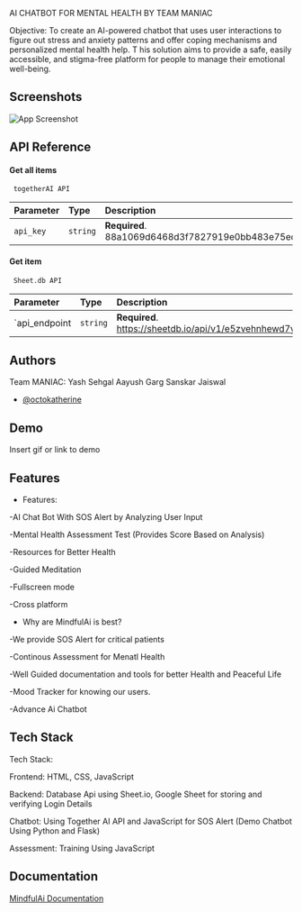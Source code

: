 
AI CHATBOT FOR MENTAL HEALTH BY TEAM MANIAC

Objective:
To create an AI-powered chatbot that uses user
interactions to figure out stress and anxiety patterns
and offer coping mechanisms and personalized mental
health help. T his solution aims to provide a safe, easily
accessible, and stigma-free platform for people to
manage their emotional well-being.







## Screenshots

<!-- OUR CHATBOT : HEAVEN -->
![App Screenshot](https://via.placeholder.com/468x300?text=App+Screenshot+Here)

<!-- SMART JOURNAL -->


## API Reference

#### Get all items

```http
 togetherAI API
```

| Parameter | Type     | Description                |
| :-------- | :------- | :------------------------- |
| `api_key` | `string` | **Required**. 88a1069d6468d3f7827919e0bb483e75ed87268ebaa6ea556dea8a7150db12a1y |

#### Get item

```http
 Sheet.db API
```

| Parameter | Type     | Description                       |
| :-------- | :------- | :-------------------------------- |
| `api_endpoint      | `string` | **Required**. https://sheetdb.io/api/v1/e5zvehnhewd7y|





## Authors
Team MANIAC:
Yash Sehgal
Aayush Garg
Sanskar Jaiswal
- [@octokatherine](https://www.github.com/octokatherine)


## Demo

Insert gif or link to demo






## Features

- Features:

-AI Chat Bot With SOS Alert by Analyzing User Input

-Mental Health Assessment Test (Provides Score   Based on Analysis)

-Resources for Better Health

-Guided Meditation

-Fullscreen mode

-Cross platform

- Why are MindfulAi is best?

-We provide SOS Alert for critical patients

-Continous Assessment for Menatl Health

-Well Guided documentation and tools for better Health and Peaceful Life

-Mood Tracker for knowing our users.

-Advance Ai  Chatbot 



## Tech Stack

Tech Stack:

Frontend: HTML, CSS, JavaScript

Backend: Database Api using Sheet.io, Google Sheet for storing and verifying Login Details

 Chatbot: Using Together AI API and JavaScript for SOS Alert (Demo Chatbot Using Python and Flask)

Assessment: Training Using JavaScript
## Documentation

[MindfulAi Documentation](https://linktodocumentation)

